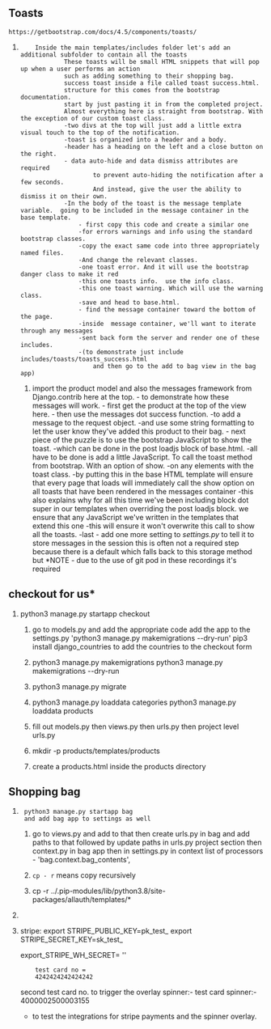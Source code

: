  ## Toasts 
    https://getbootstrap.com/docs/4.5/components/toasts/

 1.         Inside the main templates/includes folder let's add an additional subfolder to contain all the toasts
                    These toasts will be small HTML snippets that will pop up when a user performs an action
                    such as adding something to their shopping bag.
                    success toast inside a file called toast success.html.
                    structure for this comes from the bootstrap documentation.
                    start by just pasting it in from the completed project.
                    Almost everything here is straight from bootstrap. With the exception of our custom toast class.
                    -two divs at the top will just add a little extra visual touch to the top of the notification.
                    -toast is organized into a header and a body.
                    -header has a heading on the left and a close button on the right.
                    - data auto-hide and data dismiss attributes are required
                            to prevent auto-hiding the notification after a few seconds.
                            And instead, give the user the ability to dismiss it on their own.
                    -In the body of the toast is the message template variable.  going to be included in the message container in the base template.
                        - first copy this code and create a similar one
                        -for errors warnings and info using the standard bootstrap classes.
                        -copy the exact same code into three appropriately named files.
                        -And change the relevant classes.
                        -one toast error. And it will use the bootstrap danger class to make it red
                        -this one toasts info.  use the info class.
                        -this one toast warning. Which will use the warning class.
                        -save and head to base.html.
                        - find the message container toward the bottom of the page.
                        -inside  message container, we'll want to iterate through any messages
                        -sent back form the server and render one of these includes.
                        -(to demonstrate just include includes/toasts/toasts_success.html
                            and then go to the add to bag view in the bag app)
    1.  import the product model and also the messages framework
                        from Django.contrib here at the top.
                        - to demonstrate how these messages will work.
                        - first get the product at the top of the view here.
                        - then use the messages dot success function.
                        -to add a message to the request object.
                        -and use some string formatting to let the user know they've added this product to their bag.
                        - next piece of the puzzle is to use the bootstrap JavaScript to show the toast.
                        -which can be done in the post loadjs block of base.html.
                        -all have to be done is add a little JavaScript. To call the toast method from bootstrap. With an option of show.
                        -on any elements with the toast class.
                        -by putting this in the base HTML template will ensure that every page that loads
                            will immediately call the show option on all toasts that have been rendered in the messages container
                        -this also explains why for all this time we've been including block dot super in
                            our templates when overriding the post loadjs block.  we ensure that any JavaScript we've written in the templates that extend this one
                        -this will ensure it won't overwrite this call to show all the toasts.
                        -last - add one more setting to *settings.py* to tell it to store messages in the session this is
                                often not a required step because there is a default which falls back to this
                                storage method but *NOTE - due to the use of git pod in these recordings it's required
##  checkout                         for us*
1.  python3 manage.py startapp checkout

    1. go to models.py and add the appropriate code 
        add the app to the settings.py
        'python3 manage.py makemigrations --dry-run' 
        pip3 install django_countries to add the countries to the checkout form
    1.  python3 manage.py makemigrations
        python3 manage.py makemigrations --dry-run
    1.  python3 manage.py migrate
    1.  python3 manage.py loaddata categories
        python3 manage.py loaddata products
    1.  fill out models.py then views.py then urls.py then project level urls.py

    1.  mkdir -p products/templates/products
    1.  create a products.html inside the products directory


    
##  Shopping bag
1.      python3 manage.py startapp bag  
        and add bag app to settings as well
   1.   go to views.py and add to that
        then create urls.py in bag and add paths to that
        followed by update paths in urls.py project
        section 
        then context.py in bag app
        then in settings.py in context list of processors -  'bag.context.bag_contents',
        
   
   1.   `cp - r` means copy recursively
   1.   cp -r ../.pip-modules/lib/python3.8/site-packages/allauth/templates/*
            
1.          
1.  stripe:
    export STRIPE_PUBLIC_KEY=pk_test_
    export STRIPE_SECRET_KEY=sk_test_

    export_STRIPE_WH_SECRET= ''

            test card no = 
            4242424242424242
    second test card no. to trigger the overlay spinner:- 
        test card spinner:- 4000002500003155
    -   to test the integrations for stripe payments and the spinner overlay.        
  
         